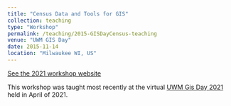 ```yaml
---
title: "Census Data and Tools for GIS"
collection: teaching
type: "Workshop"
permalink: /teaching/2015-GISDayCensus-teaching
venue: "UWM GIS Day"
date: 2015-11-14
location: "Milwaukee WI, US"
---
```

[See the 2021 workshop website](https://srappel.github.io/census_workshop_2021/)

This workshop was taught most recently at the virtual [UWM Gis Day 2021](/teaching/2021-GISDayCensus-teaching) held in April of 2021.